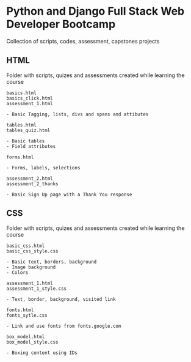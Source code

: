 # Python and Django Full Stack Web Developer Bootcamp

Collection of scripts, codes, assessment, capstones projects

## HTML

Folder with scripts, quizes and assessments created while learning the course

```
basics.html
basics_click.html
assessment_1.html

- Basic Tagging, lists, divs and spans and attibutes
```

```
tables.html
tables_quiz.html

- Basic tables
- Field attributes
```

```
forms.html

- Forms, labels, selections
```

```
assessment_2.html
assessment_2_thanks

- Basic Sign Up page with a Thank You response
```

## CSS

Folder with scripts, quizes and assessments created while learning the course

```
basic_css.html
basic_css_style.css

- Basic text, borders, background
- Image background
- Colors
```

```
assessment_1.html
assessment_1_style.css

- Text, border, background, visited link
```

```
fonts.html
fonts_sytle.css

- Link and use fonts from fonts.google.com
```

```
box_model.html
box_model_style.css

- Boxing content using IDs
```
